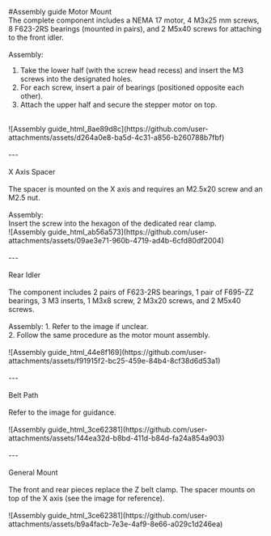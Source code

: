 #Assembly guide
Motor Mount
<br />
The complete component includes a NEMA 17 motor, 4 M3x25 mm screws, 8 F623-2RS bearings (mounted in pairs), and 2 M5x40 screws for attaching to the front idler. <br />
<br />
Assembly: <br />
1. Take the lower half (with the screw head recess) and insert the M3 screws into the designated holes. <br />
2. For each screw, insert a pair of bearings (positioned opposite each other). <br />
3. Attach the upper half and secure the stepper motor on top. <br />
<br />
![Assembly guide_html_8ae89d8c](https://github.com/user-attachments/assets/d264a0e8-ba5d-4c31-a856-b260788b7fbf) <br />
<br />
--- <br />
<br />
X Axis Spacer <br />
<br />
The spacer is mounted on the X axis and requires an M2.5x20 screw and an M2.5 nut.<br />
<br />
Assembly: <br />
Insert the screw into the hexagon of the dedicated rear clamp. <br />
![Assembly guide_html_ab56a573](https://github.com/user-attachments/assets/09ae3e71-960b-4719-ad4b-6cfd80df2004) <br />
<br />
--- <br />
<br />
Rear Idler <br />
<br />
The component includes 2 pairs of F623-2RS bearings, 1 pair of F695-ZZ bearings, 3 M3 inserts, 1 M3x8 screw, 2 M3x20 screws, and 2 M5x40 screws. <br />
<br />
Assembly:
1. Refer to the image if unclear. <br />
2. Follow the same procedure as the motor mount assembly. <br />
<br />
![Assembly guide_html_44e8f169](https://github.com/user-attachments/assets/f91915f2-bc25-459e-84b4-8cf38d6d53a1) <br />
<br />
--- <br />
<br />
Belt Path <br />
<br />
Refer to the image for guidance. <br />
<br />
![Assembly guide_html_3ce62381](https://github.com/user-attachments/assets/144ea32d-b8bd-411d-b84d-fa24a854a903) <br />
<br />
--- <br />
<br />
General Mount <br />
<br />
The front and rear pieces replace the Z belt clamp. The spacer mounts on top of the X axis (see the image for reference). <br />
<br />
![Assembly guide_html_3ce62381](https://github.com/user-attachments/assets/b9a4facb-7e3e-4af9-8e66-a029c1d246ea) <br />




